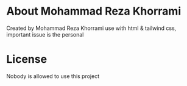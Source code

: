 # About Mohammad Reza Khorrami
Created by Mohammad Reza Khorrami use with html & tailwind css, important issue is the personal
# License
Nobody is allowed to use this project
